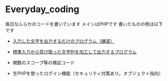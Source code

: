 # Everyday_coding
毎日なんらかのコードを書いています
メインはPHPです
書いたものの例は以下です

- [入力した文字を出力するだけのプログラム（練習）](https://github.com/KakoFujimoto/everyday_coding/blob/master/20200811/20200811.php)

- [標準入力から受け取った文字列を加工して出力するプログラム](https://github.com/KakoFujimoto/everyday_coding/blob/master/20200812/20200812.php)

- 関数のスコープ等の検証コード

- 生PHPを使ったログイン機能（セキュリティ対策あり。オブジェクト指向）



